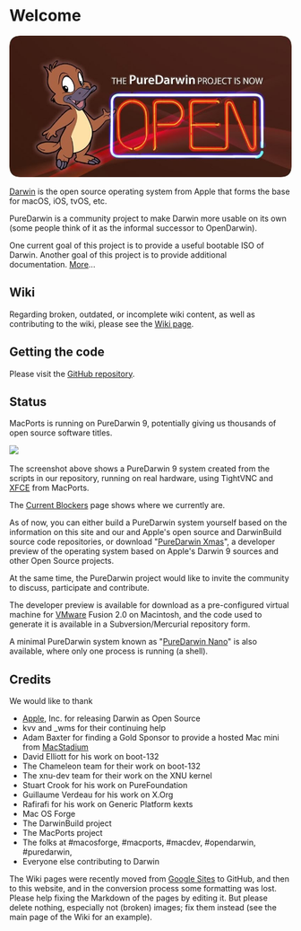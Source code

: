 # Welcome

![](/img/Open%20now.jpg)

[Darwin](http://en.wikipedia.org/wiki/Darwin_%28operating_system%29) is the open source operating system from Apple that forms the base for macOS, iOS, tvOS, etc.

PureDarwin is a community project to make Darwin more usable on its own (some people think of it as the informal successor to OpenDarwin).

One current goal of this project is to provide a useful bootable ISO of Darwin.
Another goal of this project is to provide additional documentation. [More](/about/_About)...

## Wiki

Regarding broken, outdated, or incomplete wiki content, as well as contributing to the wiki, please see the [Wiki page](/about/Wiki).

## Getting the code

Please visit the [GitHub repository](https://github.com/PureDarwin/PureDarwin).

## Status

MacPorts is running on PureDarwin 9, potentially giving us thousands of open source software titles.

![](https://raw.github.com/wiki/PureDarwin/PureDarwin/images/macports_on_pd.jpg)

The screenshot above shows a PureDarwin 9 system created from the scripts in our repository, running on real hardware, using TightVNC and [XFCE](/users/Xfce) from MacPorts.

The [Current Blockers](/developers/Current%20blockers) page shows where we currently are.

As of now, you can either build a PureDarwin system yourself based on the information on this site and our and Apple's open source and DarwinBuild source code repositories, or download "[PureDarwin Xmas](/users/Xmas)", a developer preview of the operating system based on Apple's Darwin 9 sources and other Open Source projects.

At the same time, the PureDarwin project would like to invite the community to discuss, participate and contribute.

The developer preview is available for download as a pre-configured virtual machine for [VMware](/developers/VMware) Fusion 2.0 on Macintosh, and the code used to generate it is available in a Subversion/Mercurial repository form.

A minimal PureDarwin system known as "[PureDarwin Nano](/users/PureDarwin-Nano)" is also available, where only one process is running (a shell).

## Credits

We would like to thank
-   [Apple](https://github.com/apple), Inc. for releasing Darwin as Open Source 
-   kvv and _wms for their continuing help
-   Adam Baxter for finding a Gold Sponsor to provide a hosted Mac mini from [MacStadium](http://www.macstadium.com)
-   David Elliott for his work on boot-132
-   The Chameleon team for their work on boot-132
-   The xnu-dev team for their work on the XNU kernel
-   Stuart Crook for his work on PureFoundation
-   Guillaume Verdeau for his work on X.Org
-   Rafirafi for his work on Generic Platform kexts
-   Mac OS Forge 
-   The DarwinBuild project 
-   The MacPorts project
-   The folks at #macosforge, #macports, #macdev, #opendarwin, #puredarwin, 
-   Everyone else contributing to Darwin 

The Wiki pages were recently moved from [Google Sites](https://sites.google.com/a/puredarwin.org/puredarwin/) to GitHub, and then to this website, and in the conversion process some formatting was lost. Please help fixing the Markdown of the pages by editing it. But please delete nothing, especially not (broken) images; fix them instead (see the main page of the Wiki for an example). 
